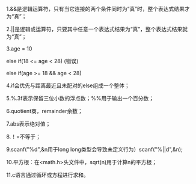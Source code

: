 1.&&是逻辑运算符，只有当它连接的两个条件同时为“真”时，整个表达式结果才为“真”；

2.||是逻辑或运算符，只要其中任意一个表达式结果为“真”，整个表达式结果就为“真”；

3.age = 10

   else if(18 <= age < 28)  (错误)

   else if(age >= 18 && age < 28)

4.if会优先与距离最近且未配对的else组成一个整体；

5.%.3f表示保留三位小数的浮点数；%%用于输出一个百分数；

6.quotient商，remainder余数；

7.abs表示绝对值；

8.！=不等于；

9.scanf("%d",&n用于long long类型会导致未定义行为）scanf("%||d",&n);

10.平方根：在<math.h>头文件中，sqrt(n)用于计算n的平方根；

11.c语言通过循环或方程进行求和。

